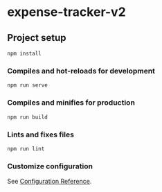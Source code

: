 # expense-tracker-v2
    
## Project setup 

```
npm install
```

### Compiles and hot-reloads for development

```
npm run serve
```

### Compiles and minifies for production

```
npm run build
```

### Lints and fixes files

```
npm run lint
```

### Customize configuration
 
See [Configuration Reference](https://cli.vuejs.org/config/). 
